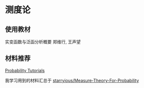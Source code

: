 # 测度论

## 使用教材

实变函数与泛函分析概要 郑维行, 王声望

## 材料推荐

[Probability Tutorials](http://www.probability.net/)

我学习用到的材料汇总于 [starryious/Measure-Theory-For-Probability](https://github.com/starryious/Measure-Theory-For-Probability)